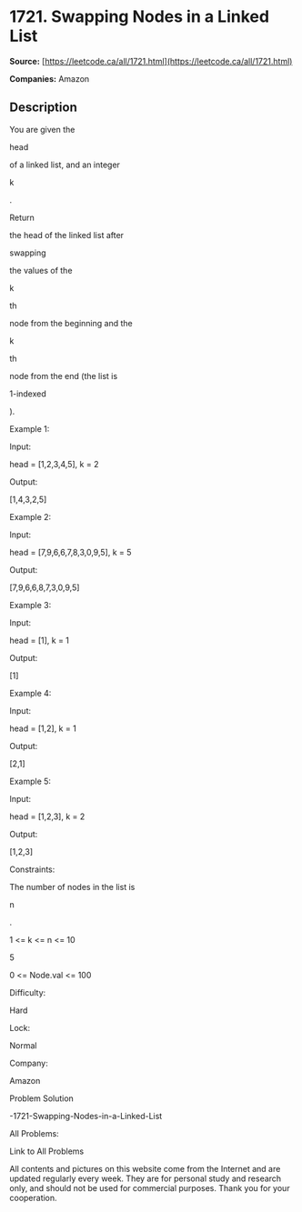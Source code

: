 # 1721. Swapping Nodes in a Linked List

**Source:** [https://leetcode.ca/all/1721.html](https://leetcode.ca/all/1721.html)

**Companies:** Amazon

## Description

You are given the

head

of a linked list, and an integer

k

.

Return

the head of the linked list after

swapping

the values of
                the

k

th

node from the beginning and the

k

th

node from the end (the list is

1-indexed

).

Example 1:

Input:

head = [1,2,3,4,5], k = 2

Output:

[1,4,3,2,5]

Example 2:

Input:

head = [7,9,6,6,7,8,3,0,9,5], k = 5

Output:

[7,9,6,6,8,7,3,0,9,5]

Example 3:

Input:

head = [1], k = 1

Output:

[1]

Example 4:

Input:

head = [1,2], k = 1

Output:

[2,1]

Example 5:

Input:

head = [1,2,3], k = 2

Output:

[1,2,3]

Constraints:

The number of nodes in the list is

n

.

1 <= k <= n <= 10

5

0 <= Node.val <= 100

Difficulty:

Hard

Lock:

Normal

Company:

Amazon

Problem Solution

-1721-Swapping-Nodes-in-a-Linked-List

All Problems:

Link to All Problems

All contents and pictures on this website come from the Internet and are updated regularly
        every week. They are for personal study and research only, and should not be used for
        commercial purposes. Thank you for your cooperation.

